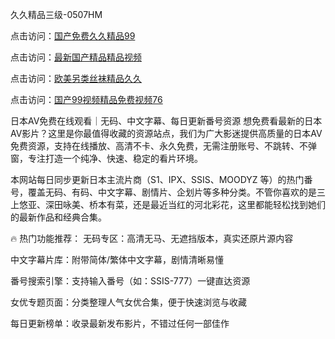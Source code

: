 久久精品三级-0507HM

点击访问：<a href="https://tfda.pages.dev/">国产免费久久精品99</a>

点击访问：<a href="https://gsd-agv.pages.dev/">最新国产精品精品视频</a>

点击访问：<a href="https://rtj-3zo.pages.dev/">欧美另类丝袜精品久久</a>

点击访问：<a href="https://bsdf-5f5.pages.dev/">国产99视频精品免费视频76</a>

日本AV免费在线观看｜无码、中文字幕、每日更新番号资源
想免费看最新的日本AV影片？这里是你最值得收藏的资源站点，我们为广大影迷提供高质量的日本AV免费资源，支持在线播放、高清不卡、永久免费，无需注册账号、不跳转、不弹窗，专注打造一个纯净、快速、稳定的看片环境。

本网站每日同步更新日本主流片商（S1、IPX、SSIS、MOODYZ 等）的热门番号，覆盖无码、有码、中文字幕、剧情片、企划片等多种分类。不管你喜欢的是三上悠亚、深田咏美、桥本有菜，还是最近当红的河北彩花，这里都能轻松找到她们的最新作品和经典合集。

🔥 热门功能推荐：
 无码专区：高清无马、无遮挡版本，真实还原片源内容

中文字幕片库：附带简体/繁体中文字幕，剧情清晰易懂

番号搜索引擎：支持输入番号（如：SSIS-777）一键直达资源

女优专题页面：分类整理人气女优合集，便于快速浏览与收藏

 每日更新榜单：收录最新发布影片，不错过任何一部佳作


<span style="display:none;">[Canonical link](）</span>
